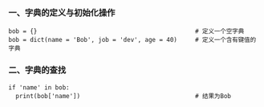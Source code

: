 ### 一、字典的定义与初始化操作
```
bob = {}                                            # 定义一个空字典
bob = dict(name = 'Bob', job = 'dev', age = 40)     # 定义一个含有键值的字典
```
### 二、字典的查找
```
if 'name' in bob:
  print(bob['name'])                                # 结果为Bob
```
    
